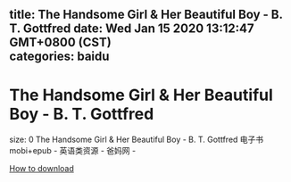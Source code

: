 
title: The Handsome Girl & Her Beautiful Boy - B. T. Gottfred
date: Wed Jan 15 2020 13:12:47 GMT+0800 (CST)    
categories: baidu
---

# The Handsome Girl & Her Beautiful Boy - B. T. Gottfred
size: 0
 The Handsome Girl & Her Beautiful Boy - B. T. Gottfred 电子书mobi+epub - 英语类资源 - 爸妈网 -
 

[How to download](https://bpcam.bemobtrk.com/go/2ceec3aa-1ca2-46d6-b9ff-aaa5c184517c?jno=0)